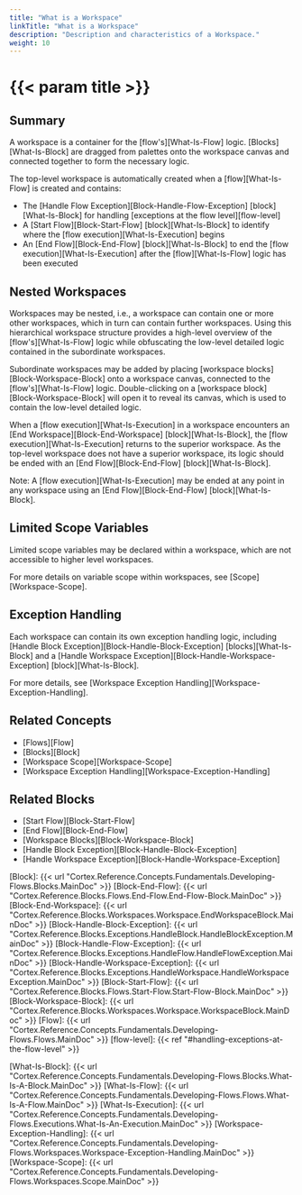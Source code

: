 ```yaml
---
title: "What is a Workspace"
linkTitle: "What is a Workspace"
description: "Description and characteristics of a Workspace."
weight: 10
---
```


# {{< param title >}}

## Summary

A workspace is a container for the [flow's][What-Is-Flow] logic. [Blocks][What-Is-Block] are dragged from palettes onto the workspace canvas and connected together to form the necessary logic.

The top-level workspace is automatically created when a [flow][What-Is-Flow] is created and contains:

* The [Handle Flow Exception][Block-Handle-Flow-Exception] [block][What-Is-Block] for handling [exceptions at the flow level][flow-level]
* A [Start Flow][Block-Start-Flow] [block][What-Is-Block] to identify where the [flow execution][What-Is-Execution] begins
* An [End Flow][Block-End-Flow] [block][What-Is-Block] to end the [flow execution][What-Is-Execution] after the [flow][What-Is-Flow] logic has been executed

## Nested Workspaces

Workspaces may be nested, i.e., a workspace can contain one or more other workspaces, which in turn can contain further workspaces. Using this hierarchical workspace structure provides a high-level overview of the [flow's][What-Is-Flow] logic while obfuscating the low-level detailed logic contained in the subordinate workspaces.

Subordinate workspaces may be added by placing [workspace blocks][Block-Workspace-Block] onto a workspace canvas, connected to the [flow's][What-Is-Flow] logic. Double-clicking on a [workspace block][Block-Workspace-Block] will open it to reveal its canvas, which is used to contain the low-level detailed logic.

When a [flow execution][What-Is-Execution] in a workspace encounters an [End Workspace][Block-End-Workspace] [block][What-Is-Block], the [flow execution][What-Is-Execution] returns to the superior workspace. As the top-level workspace does not have a superior workspace, its logic should be ended with an [End Flow][Block-End-Flow] [block][What-Is-Block].

Note: A [flow execution][What-Is-Execution] may be ended at any point in any workspace using an [End Flow][Block-End-Flow] [block][What-Is-Block].

## Limited Scope Variables

Limited scope variables may be declared within a workspace, which are not accessible to higher level workspaces.

For more details on variable scope within workspaces, see [Scope][Workspace-Scope].

## Exception Handling

Each workspace can contain its own exception handling logic, including [Handle Block Exception][Block-Handle-Block-Exception] [blocks][What-Is-Block] and a [Handle Workspace Exception][Block-Handle-Workspace-Exception] [block][What-Is-Block].

For more details, see [Workspace Exception Handling][Workspace-Exception-Handling].

## Related Concepts

* [Flows][Flow]
* [Blocks][Block]
* [Workspace Scope][Workspace-Scope]
* [Workspace Exception Handling][Workspace-Exception-Handling]

## Related Blocks

* [Start Flow][Block-Start-Flow]
* [End Flow][Block-End-Flow]
* [Workspace Blocks][Block-Workspace-Block]
* [Handle Block Exception][Block-Handle-Block-Exception]
* [Handle Workspace Exception][Block-Handle-Workspace-Exception]

[Block]: {{< url "Cortex.Reference.Concepts.Fundamentals.Developing-Flows.Blocks.MainDoc" >}}
[Block-End-Flow]: {{< url "Cortex.Reference.Blocks.Flows.End-Flow.End-Flow-Block.MainDoc" >}}
[Block-End-Workspace]: {{< url "Cortex.Reference.Blocks.Workspaces.Workspace.EndWorkspaceBlock.MainDoc" >}}
[Block-Handle-Block-Exception]: {{< url "Cortex.Reference.Blocks.Exceptions.HandleBlock.HandleBlockException.MainDoc" >}}
[Block-Handle-Flow-Exception]: {{< url "Cortex.Reference.Blocks.Exceptions.HandleFlow.HandleFlowException.MainDoc" >}}
[Block-Handle-Workspace-Exception]: {{< url "Cortex.Reference.Blocks.Exceptions.HandleWorkspace.HandleWorkspaceException.MainDoc" >}}
[Block-Start-Flow]: {{< url "Cortex.Reference.Blocks.Flows.Start-Flow.Start-Flow-Block.MainDoc" >}}
[Block-Workspace-Block]: {{< url "Cortex.Reference.Blocks.Workspaces.Workspace.WorkspaceBlock.MainDoc" >}}
[Flow]: {{< url "Cortex.Reference.Concepts.Fundamentals.Developing-Flows.Flows.MainDoc" >}}
[flow-level]: {{< ref "#handling-exceptions-at-the-flow-level" >}}

[What-Is-Block]: {{< url "Cortex.Reference.Concepts.Fundamentals.Developing-Flows.Blocks.What-Is-A-Block.MainDoc" >}}
[What-Is-Flow]: {{< url "Cortex.Reference.Concepts.Fundamentals.Developing-Flows.Flows.What-Is-A-Flow.MainDoc" >}}
[What-Is-Execution]: {{< url "Cortex.Reference.Concepts.Fundamentals.Developing-Flows.Executions.What-Is-An-Execution.MainDoc" >}}
[Workspace-Exception-Handling]: {{< url "Cortex.Reference.Concepts.Fundamentals.Developing-Flows.Workspaces.Workspace-Exception-Handling.MainDoc" >}}
[Workspace-Scope]: {{< url "Cortex.Reference.Concepts.Fundamentals.Developing-Flows.Workspaces.Scope.MainDoc" >}}

